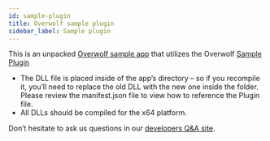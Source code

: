 ```yaml
---
id: sample-plugin
title: Overwolf sample plugin
sidebar_label: Sample plugin
---
```


This is an unpacked [Overwolf sample app](https://github.com/overwolf/overwolf-plugin-sample/tree/master/sampleapp) that utilizes the Overwolf [Sample Plugin](https://github.com/overwolf/overwolf-plugin-sample)

* The DLL file is placed inside of the app’s directory – so if you recompile it, you’ll need to replace the old DLL with the new one inside the folder. Please review the manifest.json file to view how to reference the Plugin file.
* All DLLs should be compiled for the x64 platform.

Don’t hesitate to ask us questions in our [developers Q&A site](https://discuss.developers.overwolf.com/).
